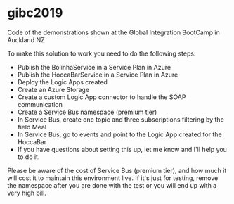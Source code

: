 # gibc2019
Code of the demonstrations shown at the Global Integration BootCamp in Auckland NZ

To make this solution to work you need to do the following steps:

* Publish the BolinhaService in a Service Plan in Azure
* Publish the HoccaBarService in a Service Plan in Azure
* Deploy the Logic Apps created
* Create an Azure Storage
* Create a custom Logic App connector to handle the SOAP communication
* Create a Service Bus namespace (premium tier)
* In Service Bus, create one topic and three subscriptions filtering by the field Meal
* In Service Bus, go to events and point to the Logic App created for the HoccaBar
* If you have questions about setting this up, let me know and I'll help you to do it.

Please be aware of the cost of Service Bus (premium tier), and how much it will cost it to maintain this environment live. If it's just for testing, remove the namespace after you are done with the test or you will end up with a very high bill.
